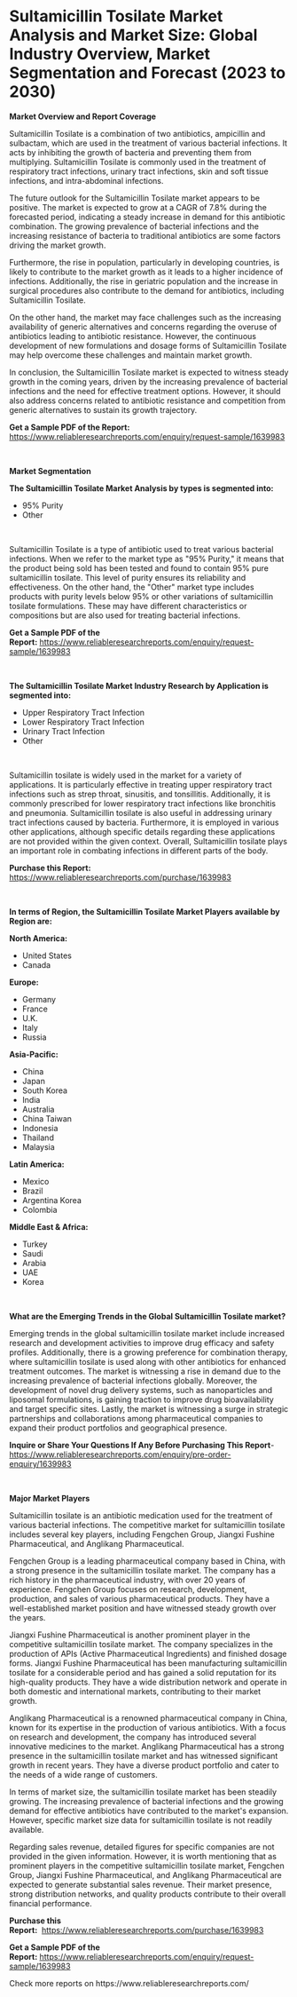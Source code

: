 <p><h1>Sultamicillin Tosilate Market Analysis and Market Size: Global Industry Overview, Market Segmentation and Forecast (2023 to 2030)</h1></p><p><strong>Market Overview and Report Coverage</strong></p>
<p><p>Sultamicillin Tosilate is a combination of two antibiotics, ampicillin and sulbactam, which are used in the treatment of various bacterial infections. It acts by inhibiting the growth of bacteria and preventing them from multiplying. Sultamicillin Tosilate is commonly used in the treatment of respiratory tract infections, urinary tract infections, skin and soft tissue infections, and intra-abdominal infections.</p><p>The future outlook for the Sultamicillin Tosilate market appears to be positive. The market is expected to grow at a CAGR of 7.8% during the forecasted period, indicating a steady increase in demand for this antibiotic combination. The growing prevalence of bacterial infections and the increasing resistance of bacteria to traditional antibiotics are some factors driving the market growth.</p><p>Furthermore, the rise in population, particularly in developing countries, is likely to contribute to the market growth as it leads to a higher incidence of infections. Additionally, the rise in geriatric population and the increase in surgical procedures also contribute to the demand for antibiotics, including Sultamicillin Tosilate.</p><p>On the other hand, the market may face challenges such as the increasing availability of generic alternatives and concerns regarding the overuse of antibiotics leading to antibiotic resistance. However, the continuous development of new formulations and dosage forms of Sultamicillin Tosilate may help overcome these challenges and maintain market growth.</p><p>In conclusion, the Sultamicillin Tosilate market is expected to witness steady growth in the coming years, driven by the increasing prevalence of bacterial infections and the need for effective treatment options. However, it should also address concerns related to antibiotic resistance and competition from generic alternatives to sustain its growth trajectory.</p></p>
<p><strong>Get a Sample PDF of the Report:</strong> <a href="https://www.reliableresearchreports.com/enquiry/request-sample/1639983">https://www.reliableresearchreports.com/enquiry/request-sample/1639983</a></p>
<p>&nbsp;</p>
<p><strong>Market Segmentation</strong></p>
<p><strong>The Sultamicillin Tosilate Market Analysis by types is segmented into:</strong></p>
<p><ul><li>95% Purity</li><li>Other</li></ul></p>
<p>&nbsp;</p>
<p><p>Sultamicillin Tosilate is a type of antibiotic used to treat various bacterial infections. When we refer to the market type as "95% Purity," it means that the product being sold has been tested and found to contain 95% pure sultamicillin tosilate. This level of purity ensures its reliability and effectiveness. On the other hand, the "Other" market type includes products with purity levels below 95% or other variations of sultamicillin tosilate formulations. These may have different characteristics or compositions but are also used for treating bacterial infections.</p></p>
<p><strong>Get a Sample PDF of the Report:</strong>&nbsp;<a href="https://www.reliableresearchreports.com/enquiry/request-sample/1639983">https://www.reliableresearchreports.com/enquiry/request-sample/1639983</a></p>
<p>&nbsp;</p>
<p><strong>The Sultamicillin Tosilate Market Industry Research by Application is segmented into:</strong></p>
<p><ul><li>Upper Respiratory Tract Infection</li><li>Lower Respiratory Tract Infection</li><li>Urinary Tract Infection</li><li>Other</li></ul></p>
<p>&nbsp;</p>
<p><p>Sultamicillin tosilate is widely used in the market for a variety of applications. It is particularly effective in treating upper respiratory tract infections such as strep throat, sinusitis, and tonsillitis. Additionally, it is commonly prescribed for lower respiratory tract infections like bronchitis and pneumonia. Sultamicillin tosilate is also useful in addressing urinary tract infections caused by bacteria. Furthermore, it is employed in various other applications, although specific details regarding these applications are not provided within the given context. Overall, Sultamicillin tosilate plays an important role in combating infections in different parts of the body.</p></p>
<p><strong>Purchase this Report:</strong>&nbsp; <a href="https://www.reliableresearchreports.com/purchase/1639983">https://www.reliableresearchreports.com/purchase/1639983</a></p>
<p>&nbsp;</p>
<p><strong>In terms of Region, the Sultamicillin Tosilate Market Players available by Region are:</strong></p>
<p>
    <p> <strong> North America: </strong>
        <ul>
            <li>United States</li>
            <li>Canada</li>
        </ul>
        </p> 
    <p> <strong> Europe: </strong>
        <ul>
            <li>Germany</li>
            <li>France</li>
            <li>U.K.</li>
            <li>Italy</li>
            <li>Russia</li>
        </ul>
        </p> 
    <p> <strong> Asia-Pacific: </strong>
        <ul>
            <li>China</li>
            <li>Japan</li>
            <li>South Korea</li>
            <li>India</li>
            <li>Australia</li>
            <li>China Taiwan</li>
            <li>Indonesia</li>
            <li>Thailand</li>
            <li>Malaysia</li>
        </ul>
        </p> 
    <p> <strong> Latin America: </strong>
        <ul>
            <li>Mexico</li>
            <li>Brazil</li>
            <li>Argentina Korea</li>
            <li>Colombia</li>
        </ul>
        </p> 
    <p> <strong> Middle East & Africa: </strong>
        <ul>
            <li>Turkey</li>
            <li>Saudi</li>
            <li>Arabia</li>
            <li>UAE</li>
            <li>Korea</li>
        </ul>
    </p>
    </p>
<p>&nbsp;</p>
<p><strong>What are the Emerging Trends in the Global Sultamicillin Tosilate market?</strong></p>
<p><p>Emerging trends in the global sultamicillin tosilate market include increased research and development activities to improve drug efficacy and safety profiles. Additionally, there is a growing preference for combination therapy, where sultamicillin tosilate is used along with other antibiotics for enhanced treatment outcomes. The market is witnessing a rise in demand due to the increasing prevalence of bacterial infections globally. Moreover, the development of novel drug delivery systems, such as nanoparticles and liposomal formulations, is gaining traction to improve drug bioavailability and target specific sites. Lastly, the market is witnessing a surge in strategic partnerships and collaborations among pharmaceutical companies to expand their product portfolios and geographical presence.</p></p>
<p><strong>Inquire or Share Your Questions If Any Before Purchasing This Report</strong>- <a href="https://www.reliableresearchreports.com/enquiry/pre-order-enquiry/1639983">https://www.reliableresearchreports.com/enquiry/pre-order-enquiry/1639983</a></p>
<p>&nbsp;</p>
<p><strong>Major Market Players</strong></p>
<p><p>Sultamicillin tosilate is an antibiotic medication used for the treatment of various bacterial infections. The competitive market for sultamicillin tosilate includes several key players, including Fengchen Group, Jiangxi Fushine Pharmaceutical, and Anglikang Pharmaceutical.</p><p>Fengchen Group is a leading pharmaceutical company based in China, with a strong presence in the sultamicillin tosilate market. The company has a rich history in the pharmaceutical industry, with over 20 years of experience. Fengchen Group focuses on research, development, production, and sales of various pharmaceutical products. They have a well-established market position and have witnessed steady growth over the years.</p><p>Jiangxi Fushine Pharmaceutical is another prominent player in the competitive sultamicillin tosilate market. The company specializes in the production of APIs (Active Pharmaceutical Ingredients) and finished dosage forms. Jiangxi Fushine Pharmaceutical has been manufacturing sultamicillin tosilate for a considerable period and has gained a solid reputation for its high-quality products. They have a wide distribution network and operate in both domestic and international markets, contributing to their market growth.</p><p>Anglikang Pharmaceutical is a renowned pharmaceutical company in China, known for its expertise in the production of various antibiotics. With a focus on research and development, the company has introduced several innovative medicines to the market. Anglikang Pharmaceutical has a strong presence in the sultamicillin tosilate market and has witnessed significant growth in recent years. They have a diverse product portfolio and cater to the needs of a wide range of customers.</p><p>In terms of market size, the sultamicillin tosilate market has been steadily growing. The increasing prevalence of bacterial infections and the growing demand for effective antibiotics have contributed to the market's expansion. However, specific market size data for sultamicillin tosilate is not readily available.</p><p>Regarding sales revenue, detailed figures for specific companies are not provided in the given information. However, it is worth mentioning that as prominent players in the competitive sultamicillin tosilate market, Fengchen Group, Jiangxi Fushine Pharmaceutical, and Anglikang Pharmaceutical are expected to generate substantial sales revenue. Their market presence, strong distribution networks, and quality products contribute to their overall financial performance.</p></p>
<p><strong>Purchase this Report:</strong>&nbsp;&nbsp;<a href="https://www.reliableresearchreports.com/purchase/1639983">https://www.reliableresearchreports.com/purchase/1639983</a></p>
<p></p>
<p><strong>Get a Sample PDF of the Report:</strong>&nbsp;<a href="https://www.reliableresearchreports.com/enquiry/request-sample/1639983">https://www.reliableresearchreports.com/enquiry/request-sample/1639983</a></p>
<p>Check more reports on https://www.reliableresearchreports.com/</p>